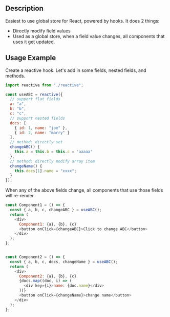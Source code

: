 ## Description
Easiest to use global store for React, powered by hooks. It does 2 things:
- Directly modify field values
- Used as a global store, when a field value changes, all components that uses it get updated.

## Usage Example

Create a reactive hook. Let's add in some fields, nested fields, and methods.
```javascript
import reactive from "./reactive";

const useABC = reactive({
  // support flat fields
  a: "a",
  b: "b",
  c: "c",
  // support nested fields
  docs: [
    { id: 1, name: "joe" },
    { id: 2, name: "marry" }
  ],
  // method: directly set
  changeABC() {
    this.a = this.b = this.c = 'aaaaa'
  },
  // method: directly modify array item
  changeName() {
    this.docs[1].name = "xxxx";
  }
});
```

When any of the above fields change, all components that use those fields will re-render.
```javascript
const Component1 = () => {
  const { a, b, c, changeABC } = useABC();
  return (
    <div>
      Component1: {a}, {b}, {c}
      <button onClick={changeABC}>Click to change ABC</button>
    </div>
  );
};


const Component2 = () => {
  const { a, b, c, docs, changeName } = useABC();
  return (
    <div>
      Component2: {a}, {b}, {c}
      {docs.map((doc, i) => (
        <div key={i}>name: {doc.name}</div>
      ))}
      <button onClick={changeName}>change name</button>
    </div>
  );
};
```
